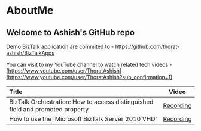 # AboutMe

## Welcome to Ashish's GitHub repo

Demo BizTalk application are commited to - https://github.com/thorat-ashish/BizTalkApps

You can visit to my YouTube channel to watch related tech videos - [https://www.youtube.com/user/ThoratAshish](https://www.youtube.com/user/ThoratAshish?sub_confirmation=1)


|     Title     | Video |
|     :---    | :---:       |
| BizTalk Orchestration: How to access distinguished field and promoted property   |      [Recording](https://www.youtube.com/watch?v=Tjxnio9eHr8)   |
| How to use the 'Microsoft BizTalk Server 2010 VHD'   |      [Recording](https://www.youtube.com/watch?v=91apUw7pfOA)   |

